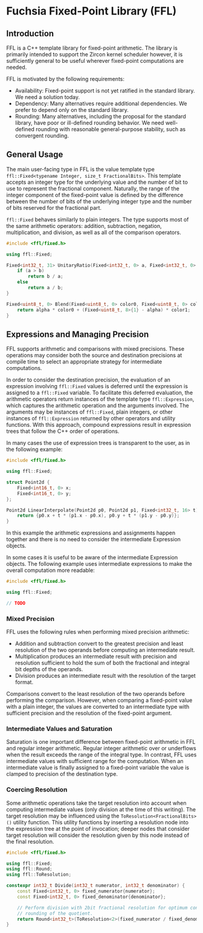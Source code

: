 # Fuchsia Fixed-Point Library (FFL)

## Introduction

FFL is a C++ template library for fixed-point arithmetic. The library is
primarily intended to support the Zircon kernel scheduler however, it is
sufficiently general to be useful wherever fixed-point computations are
needed.

FFL is motivated by the following requirements:
* Availability: Fixed-point support is not yet ratified in the standard library.
  We need a solution today.
* Dependency: Many alternatives require additional dependencies. We prefer to
  depend only on the standard library.
* Rounding: Many alternatives, including the proposal for the standard library,
  have poor or ill-defined rounding behavior. We need well-defined rounding with
  reasonable general-purpose stability, such as convergent rounding.

## General Usage

The main user-facing type in FFL is the value template type
`ffl::Fixed<typename Integer, size_t FractionalBits>`. This template accepts an
integer type for the underlying value and the number of bit to use to represent
the fractional component. Naturally, the range of the integer component of the
fixed-point value is defined by the difference between the number of bits of the
underlying integer type and the number of bits reserved for the fractional part.

`ffl::Fixed` behaves similarly to plain integers. The type supports most of the
same arithmetic operators: addition, subtraction, negation, multiplication, and
division, as well as all of the comparison operators.

```C++
#include <ffl/fixed.h>

using ffl::Fixed;

Fixed<int32_t, 31> UnitaryRatio(Fixed<int32_t, 0> a, Fixed<int32_t, 0> b) {
    if (a > b)
        return b / a;
    else
        return a / b;
}

Fixed<uint8_t, 0> Blend(Fixed<uint8_t, 0> color0, Fixed<uint8_t, 0> color1, Fixed<uint8_t, 8> alpha) {
    return alpha * color0 + (Fixed<uint8_t, 8>{1} - alpha) * color1;
}
```

## Expressions and Managing Precision

FFL supports arithmetic and comparisons with mixed precisions. These operations
may consider both the source and destination precisions at compile time to
select an appropriate strategy for intermediate computations.

In order to consider the destination precision, the evaluation of an expression
involving `ffl::Fixed` values is deferred until the expression is assigned to
a `ffl::Fixed` variable. To facilitate this deferred evaluation, the arithmetic
operators return instances of the template type `ffl::Expression`, which
captures the arithmetic operation and the arguments involved. The arguments may
be instances of `ffl::Fixed`, plain integers, or other instances of
`ffl::Expression` returned by other operators and utility functions. With this
approach, compound expressions result in expression trees that follow the C++
order of operations.

In many cases the use of expression trees is transparent to the user, as in the
following example:

```C++
#include <ffl/fixed.h>

using ffl::Fixed;

struct Point2d {
    Fixed<int16_t, 0> x;
    Fixed<int16_t, 0> y;
};

Point2d LinearInterpolate(Point2d p0, Point2d p1, Fixed<int32_t, 16> t) {
    return {p0.x + t * (p1.x - p0.x), p0.y + t * (p1.y - p0.y)};
}
```

In this example the arithmetic expressions and assignments happen together and
there is no need to consider the intermediate Expression objects.

In some cases it is useful to be aware of the intermediate Expression objects.
The following example uses intermediate expressions to make the overall
computation more readable:

```C++
#include <ffl/fixed.h>

using ffl::Fixed;

// TODO
```

### Mixed Precision

FFL uses the following rules when performing mixed precision arithmetic:
* Addition and subtraction convert to the greatest precision and least
  resolution of the two operands before computing an intermediate result.
* Multiplication produces an intermediate result with precision and resolution
  sufficient to hold the sum of both the fractional and integral bit depths of the
  operands.
* Division produces an intermediate result with the resolution of the target
  format.

Comparisons convert to the least resolution of the two operands before
performing the comparison. However, when comparing a fixed-point value with a
plain integer, the values are converted to an intermediate type with sufficient
precision and the resolution of the fixed-point argument.

### Intermediate Values and Saturation

Saturation is one important difference between fixed-point arithmetic in FFL and
regular integer arithmetic. Regular integer arithmetic over or underflows when
the result exceeds the range of the integral type. In contrast, FFL uses
intermediate values with sufficient range for the computation. When an
intermediate value is finally assigned to a fixed-point variable the value is
clamped to precision of the destination type.

### Coercing Resolution

Some arithmetic operations take the target resolution into account when
computing intermediate values (only division at the time of this writing). The
target resolution may be influenced using the `ToResolution<FractionalBits>()`
utility function. This utility functions by inserting a resolution node into the
expression tree at the point of invocation; deeper nodes that consider target
resolution will consider the resolution given by this node instead of the final
resolution.

```C++
#include <ffl/fixed.h>

using ffl::Fixed;
using ffl::Round;
using ffl::ToResolution;

constexpr int32_t Divide(int32_t numerator, int32_t denominator) {
    const Fixed<int32_t, 0> fixed_numerator{numerator};
    const Fixed<int32_t, 0> fixed_denominator{denominator};

    // Perform division with 2bit fractional resolution for optimum convergent
    // rounding of the quotient.
    return Round<int32_t>(ToResolution<2>(fixed_numerator / fixed_denominator));
}
```

